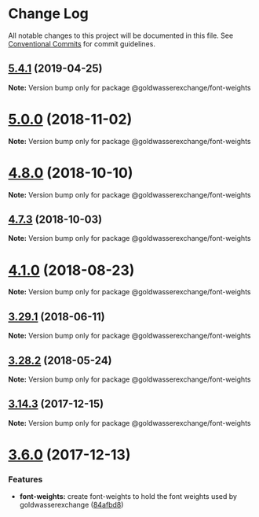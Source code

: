 # Change Log

All notable changes to this project will be documented in this file.
See [Conventional Commits](https://conventionalcommits.org) for commit guidelines.

## [5.4.1](https://github.com/goldwasserexchange/public/compare/v5.4.0...v5.4.1) (2019-04-25)

**Note:** Version bump only for package @goldwasserexchange/font-weights





# [5.0.0](https://github.com/goldwasserexchange/public/compare/v4.12.1...v5.0.0) (2018-11-02)

**Note:** Version bump only for package @goldwasserexchange/font-weights





<a name="4.8.0"></a>
# [4.8.0](https://github.com/goldwasserexchange/public/compare/v4.7.3...v4.8.0) (2018-10-10)

**Note:** Version bump only for package @goldwasserexchange/font-weights





<a name="4.7.3"></a>
## [4.7.3](https://github.com/goldwasserexchange/javascript/tree/master/packages/style/font-weights/compare/v4.7.2...v4.7.3) (2018-10-03)

**Note:** Version bump only for package @goldwasserexchange/font-weights





<a name="4.1.0"></a>
# [4.1.0](https://github.com/goldwasserexchange/javascript/tree/master/packages/style/font-weights/compare/v4.0.2...v4.1.0) (2018-08-23)




**Note:** Version bump only for package @goldwasserexchange/font-weights

<a name="3.29.1"></a>
## [3.29.1](https://github.com/goldwasserexchange/javascript/tree/master/packages/font-weights/compare/v3.29.0...v3.29.1) (2018-06-11)




**Note:** Version bump only for package @goldwasserexchange/font-weights

<a name="3.28.2"></a>
## [3.28.2](https://github.com/goldwasserexchange/javascript/tree/master/packages/font-weights/compare/v3.28.1...v3.28.2) (2018-05-24)




**Note:** Version bump only for package @goldwasserexchange/font-weights

<a name="3.14.3"></a>
## [3.14.3](https://github.com/goldwasserexchange/javascript/tree/master/packages/font-weights/compare/v3.14.2...v3.14.3) (2017-12-15)




**Note:** Version bump only for package @goldwasserexchange/font-weights

<a name="3.6.0"></a>
# [3.6.0](https://github.com/goldwasserexchange/javascript/compare/v3.5.0...v3.6.0) (2017-12-13)


### Features

* **font-weights:** create font-weights to hold the font weights used by goldwasserexchange ([84afbd8](https://github.com/goldwasserexchange/javascript/commit/84afbd8))
